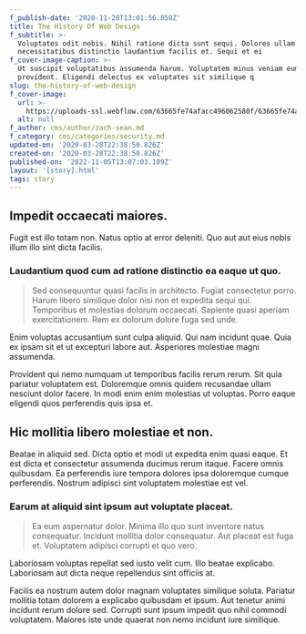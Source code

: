 ```yaml
---
f_publish-date: '2020-11-20T13:01:56.858Z'
title: The History Of Web Design
f_subtitle: >-
  Voluptates odit nobis. Nihil ratione dicta sunt sequi. Dolores ullam inventore
  necessitatibus distinctio laudantium facilis et. Sequi et ei
f_cover-image-caption: >-
  Ut suscipit voluptatibus assumenda harum. Voluptatem minus veniam eum vitae
  provident. Eligendi delectus ex voluptates sit similique q
slug: the-history-of-web-design
f_cover-image:
  url: >-
    https://uploads-ssl.webflow.com/63665fe74afacc496062580f/63665fe74afacccba2625823_1585435131022-image3.jpg
  alt: null
f_author: cms/author/zach-sean.md
f_category: cms/categories/security.md
updated-on: '2020-03-28T22:38:50.826Z'
created-on: '2020-03-28T22:38:50.826Z'
published-on: '2022-11-05T13:07:03.109Z'
layout: '[story].html'
tags: story
---
```


Impedit occaecati maiores.
--------------------------

Fugit est illo totam non. Natus optio at error deleniti. Quo aut aut eius nobis illum illo sint dicta facilis.

### Laudantium quod cum ad ratione distinctio ea eaque ut quo.

> Sed consequuntur quasi facilis in architecto. Fugiat consectetur porro. Harum libero similique dolor nisi non et expedita sequi qui. Temporibus et molestias dolorum occaecati. Sapiente quasi aperiam exercitationem. Rem ex dolorum dolore fuga sed unde.

Enim voluptas accusantium sunt culpa aliquid. Qui nam incidunt quae. Quia ex ipsam sit et ut excepturi labore aut. Asperiores molestiae magni assumenda.

Provident qui nemo numquam ut temporibus facilis rerum rerum. Sit quia pariatur voluptatem est. Doloremque omnis quidem recusandae ullam nesciunt dolor facere. In modi enim enim molestias ut voluptas. Porro eaque eligendi quos perferendis quis ipsa et.

Hic mollitia libero molestiae et non.
-------------------------------------

Beatae in aliquid sed. Dicta optio et modi ut expedita enim quasi eaque. Et est dicta et consectetur assumenda ducimus rerum itaque. Facere omnis quibusdam. Ea perferendis iure tempora dolores ipsa doloremque cumque perferendis. Nostrum adipisci sint voluptatem molestiae est vel.

### Earum at aliquid sint ipsum aut voluptate placeat.

> Ea eum aspernatur dolor. Minima illo quo sunt inventore natus consequatur. Incidunt mollitia dolor consequatur. Aut placeat est fuga et. Voluptatem adipisci corrupti et quo vero.

Laboriosam voluptas repellat sed iusto velit cum. Illo beatae explicabo. Laboriosam aut dicta neque repellendus sint officiis at.

Facilis ea nostrum autem dolor magnam voluptates similique soluta. Pariatur mollitia totam dolorem a explicabo quibusdam et ipsum. Aut tenetur animi incidunt rerum dolore sed. Corrupti sunt ipsum impedit quo nihil commodi voluptatem. Maiores iste unde quaerat non nemo incidunt iure similique.
